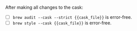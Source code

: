 <!-- If there’s a checkbox you can’t complete for any reason, that's okay, just explain in detail why you weren’t able to do so. -->

After making all changes to the cask:

- [ ] `brew audit --cask --strict {{cask_file}}` is error-free.
- [ ] `brew style --cask {{cask_file}}` is error-free.
